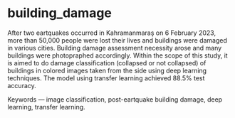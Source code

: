 # building_damage

After two eartquakes occurred in Kahramanmaraş on 6 February 2023, more than 50,000 people were lost their lives and buildings were damaged in various cities. Building damage assessment necessity arose and many buildings were photopraphed accordingly. Within the scope of this study, it is aimed to do damage classification (collapsed or not collapsed) of buildings in colored images taken from the side using deep learning techniques. The model using transfer learning achieved 88.5% test accuracy.

Keywords — image classification, post-eartquake building damage, deep learning, transfer learning.
